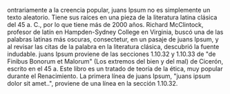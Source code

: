 ontrariamente a la creencia popular, juans Ipsum no es simplemente un
 texto aleatorio. Tiene sus raíces en una pieza de la literatura latina
  clásica del 45 a. C., por lo que tiene más de 2000 años. Richard
   McClintock, profesor de latín en Hampden-Sydney College en Virginia,
    buscó una de las palabras latinas más oscuras, consectetur, en un 
    pasaje de juans Ipsum, y al revisar las citas de la palabra en la
     literatura clásica, descubrió la fuente indudable. juans Ipsum 
     proviene de las secciones 1.10.32 y 1.10.33 de "de Finibus Bonorum
      et Malorum" (Los extremos del bien y del mal) de Cicerón, escrito
       en el 45 a. Este libro es un tratado de teoría de la ética, muy 
       popular durante el Renacimiento. La primera línea de juans 
       Ipsum, "juans ipsum dolor sit amet..", proviene de una línea en 
       la sección 1.10.32.
        